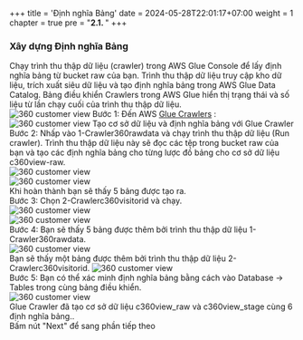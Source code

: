 +++
title = 'Định nghĩa Bảng'
date = 2024-05-28T22:01:17+07:00
weight = 1
chapter = true
pre = "<b>2.1. </b>"
+++

### Xây dựng Định nghĩa Bảng  
Chạy trình thu thập dữ liệu (crawler) trong AWS Glue Console để lấy định nghĩa bảng từ bucket raw của bạn. Trình thu thập dữ liệu truy cập kho dữ liệu, trích xuất siêu dữ liệu và tạo định nghĩa bảng trong AWS Glue Data Catalog. Bảng điều khiển Crawlers trong AWS Glue hiển thị trạng thái và số liệu từ lần chạy cuối của trình thu thập dữ liệu.  
![360 customer view](https://vuha7394.github.io/workshop-aws2/images/assets/31.png)
Bước 1: Đến AWS [Glue Crawlers](https://us-west-2.console.aws.amazon.com/glue/home?region=us-west-2#catalog:tab=crawlers) :  
![360 customer view](https://vuha7394.github.io/workshop-aws2/images/assets/32.png)
Tạo cơ sở dữ liệu và định nghĩa bảng với Glue Crawler  
Bước 2: Nhấp vào 1-Crawler360rawdata và chạy trình thu thập dữ liệu (Run crawler). Trình thu thập dữ liệu này sẽ đọc các tệp trong bucket raw của bạn và tạo các định nghĩa bảng cho từng lược đồ bảng cho cơ sở dữ liệu c360view-raw.  
![360 customer view](https://vuha7394.github.io/workshop-aws2/images/assets/33.png)  
![360 customer view](https://vuha7394.github.io/workshop-aws2/images/assets/34.png)  
Khi hoàn thành bạn sẽ thấy 5 bảng được tạo ra.  
Bước 3: Chọn 2-Crawlerc360visitorid và chạy.  
![360 customer view](https://vuha7394.github.io/workshop-aws2/images/assets/35.png)  
![360 customer view](https://vuha7394.github.io/workshop-aws2/images/assets/36.png)  
Bước 4: Bạn sẽ thấy 5 bảng được thêm bởi trình thu thập dữ liệu 1-Crawler360rawdata.  
![360 customer view](https://vuha7394.github.io/workshop-aws2/images/assets/37.png)  
Bạn sẽ thấy một bảng được thêm bởi trình thu thập dữ liệu 2-Crawlerc360visitorid.
![360 customer view](https://vuha7394.github.io/workshop-aws2/images/assets/38.png)  
Bước 5: Bạn có thể xác minh định nghĩa bảng bằng cách vào Database -> Tables trong cùng bảng điều khiển.  
![360 customer view](https://vuha7394.github.io/workshop-aws2/images/assets/39.png)  
Glue Crawler đã tạo cơ sở dữ liệu c360view_raw và c360view_stage cùng 6 định nghĩa bảng..  
Bấm nút "Next" để sang phần tiếp theo  
